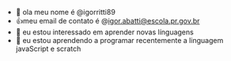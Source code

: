 - 👋 ola meu nome é @igorritti89
- 👍meu email de contato é @igor.abatti@escola.pr.gov.br
- 👀 eu estou interessado em aprender novas línguagens
- 🌱 eu estou aprendendo a programar recentemente a linguagem javaScript e scratch
